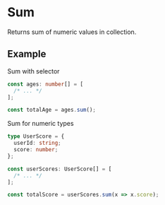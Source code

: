 # Sum

Returns sum of numeric values in collection.

## Example

Sum with selector

```typescript
const ages: number[] = [
  /* ... */
];

const totalAge = ages.sum();
```

Sum for numeric types

```typescript
type UserScore = {
  userId: string;
  score: number;
};

const userScores: UserScore[] = [
  /* ... */
];

const totalScore = userScores.sum(x => x.score);
```
